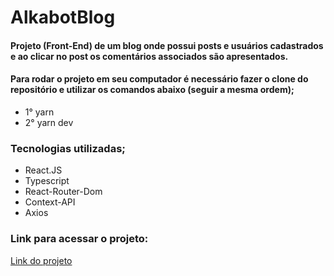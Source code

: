 # AlkabotBlog

#### Projeto (Front-End) de um blog onde possui posts e usuários cadastrados e ao clicar no post os comentários associados são apresentados.

#### Para rodar o projeto em seu computador é necessário fazer o clone do repositório e utilizar os comandos abaixo (seguir a mesma ordem);

- 1° yarn
- 2° yarn dev

### Tecnologias utilizadas;

- React.JS
- Typescript
- React-Router-Dom
- Context-API
- Axios

### Link para acessar o projeto:

<a href="https://alkabotblog.vercel.app/" target="_blank">Link do projeto</a>
